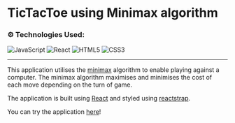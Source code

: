 # TicTacToe using Minimax algorithm

### ⚙️ Technologies Used:
![JavaScript](https://img.shields.io/badge/JavaScript-F7DF1E?style=for-the-badge&logo=javascript&logoColor=black)
![React](https://img.shields.io/badge/React-20232A?style=for-the-badge&logo=react&logoColor=61DAFB)
![HTML5](https://img.shields.io/badge/html5-%23E34F26.svg?style=for-the-badge&logo=html5&logoColor=white)
![CSS3](https://img.shields.io/badge/css3-%231572B6.svg?style=for-the-badge&logo=css3&logoColor=white)

---

This application utilises the [minimax](https://en.wikipedia.org/wiki/Minimax) algorithm to enable playing against a computer. The minimax algorithm maximises and minimises the cost of each move depending on the turn of game.

The application is built using [React](https://reactjs.org/) and styled using [reactstrap](https://reactstrap.github.io/?path=/story/home-installation--page).

You can try the application [here](https://codingteerex.github.io/tictactoe/)!
